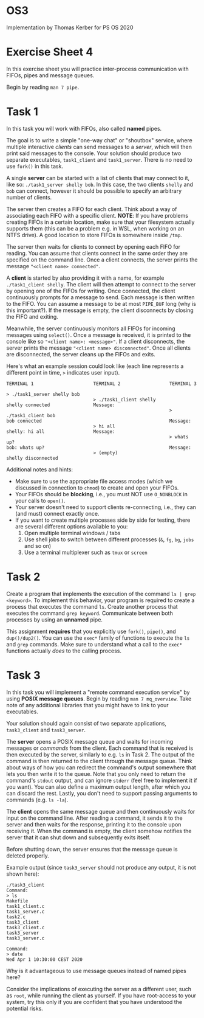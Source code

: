 # OS3

Implementation by Thomas Kerber for PS OS 2020

# Exercise Sheet 4

In this exercise sheet you will practice inter-process communication with
FIFOs, pipes and message queues.

Begin by reading `man 7 pipe`.

# Task 1

In this task you will work with FIFOs, also called **named** pipes.

The goal is to write a simple "one-way chat" or "shoutbox" service, where
multiple interactive _clients_ can send messages to a _server_, which will
then print said messages to the console. Your solution should produce two
separate executables, `task1_client` and `task1_server`. There is no need to
use `fork()` in this task.

A single **server** can be started with a list of clients that may connect to it,
like so: `./task1_server shelly bob`. In this case, the two clients `shelly`
and `bob` can connect, however it should be possible to specify an arbitrary
number of clients.

The server then creates a FIFO for each client. Think about a way of
associating each FIFO with a specific client. **NOTE**: If you have problems
creating FIFOs in a certain location, make sure that your filesystem actually
supports them (this can be a problem e.g. in WSL, when working on an NTFS
drive). A good location to store FIFOs is somewhere inside `/tmp`.

The server then waits for clients to connect by opening each FIFO for
reading. You can assume that clients connect in the same order they are
specified on the command line. Once a client connects, the server prints the
message `"<client name> connected"`.

A **client** is started by also providing it with a name, for example
`./task1_client shelly`. The client will then attempt to connect to the
server by opening one of the FIFOs for writing. Once connected, the client
continuously prompts for a message to send. Each message is then written to
the FIFO. You can assume a message to be at most `PIPE_BUF` long (why is this
important?). If the message is empty, the client disconnects by closing the
FIFO and exiting.

Meanwhile, the server continuously monitors all FIFOs for incoming messages
using `select()`. Once a message is received, it is printed to the console
like so `"<client name>: <message>"`. If a client disconnects, the server
prints the message `"<client name> disconnected"`. Once all clients are
disconnected, the server cleans up the FIFOs and exits.

Here's what an example session could look like (each line represents a
different point in time, `>` indicates user input).

```
TERMINAL 1                      TERMINAL 2                  TERMINAL 3

> ./task1_server shelly bob
                                > ./task1_client shelly
shelly connected                Message:
                                                            > ./task1_client bob
bob connected                                               Message:
                                > hi all
shelly: hi all                  Message:
                                                            > whats up?
bob: whats up?                                              Message:
                                > (empty)
shelly disconnected
```

Additional notes and hints:

- Make sure to use the appropriate file access modes (which we discussed in
  connection to `chmod`) to create and open your FIFOs.
- Your FIFOs should be **blocking**, i.e., you must NOT use `O_NONBLOCK` in
  your calls to `open()`.
- Your server doesn't need to support clients re-connecting, i.e., they can
  (and must) connect exactly once.
- If you want to create multiple processes side by side for testing, there
  are several different options available to you:
  1. Open multiple terminal windows / tabs
  2. Use shell jobs to switch between different processes (`&`, `fg`, `bg`, `jobs` and so on)
  3. Use a terminal multiplexer such as `tmux` or `screen`

# Task 2

Create a program that implements the execution of the command `ls | grep <keyword>`. To implement this behavior, your program is required to create a
process that executes the command `ls`. Create another process that executes
the command `grep keyword`. Communicate between both processes by using an
**unnamed** pipe.

This assignment **requires** that you explicitly use `fork()`, `pipe()`, and
`dup()/dup2()`. You can use the `exec*` family of functions to execute the
`ls` and `grep` commands. Make sure to understand what a call to the `exec*`
functions actually _does_ to the calling process.

# Task 3

In this task you will implement a "remote command execution service" by using
**POSIX message queues**. Begin by reading `man 7 mq_overview`. Take note of
any additional libraries that you might have to link to your executables.

Your solution should again consist of two separate applications,
`task3_client` and `task3_server`.

The **server** opens a POSIX message queue and waits for incoming messages or
_commands_ from the client. Each command that is received is then executed by
the server, similarly to e.g. `ls` in Task 2. The output of the command is
then returned to the client through the message queue. Think about ways of
how you can redirect the command's output somewhere that lets you then write
it to the queue. Note that you only need to return the command's `stdout`
output, and can ignore `stderr` (feel free to implement it if you want).
You can also define a maximum output length, after which you can discard the
rest. Lastly, you don't need to support passing arguments to commands (e.g.
`ls -la`).

The **client** opens the same message queue and then continuously waits for
input on the command line. After reading a command, it sends it to the server
and then waits for the response, printing it to the console upon receiving it.
When the command is empty, the client somehow notifies the server that it can
shut down and subsequently exits itself.

Before shutting down, the server ensures that the message queue is deleted properly.

Example output (since `task3_server` should not produce any output, it is not
shown here):

```
./task3_client
Command:
> ls
Makefile
task1_client.c
task1_server.c
task2.c
task3_client
task3_client.c
task3_server
task3_server.c

Command:
> date
Wed Apr 1 10:30:00 CEST 2020
```

Why is it advantageous to use message queues instead of named pipes here?

Consider the implications of executing the server as a different user, such
as `root`, while running the client as yourself. If you have root-access to
your system, try this only if you are confident that you have understood the
potential risks.
